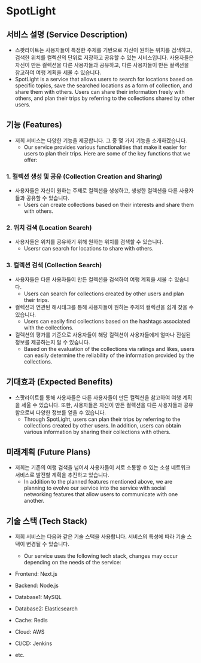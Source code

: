 # SpotLight
## 서비스 설명 (Service Description)
- 스팟라이트는 사용자들이 특정한 주제를 기반으로 자신이 원하는 위치를 검색하고, 검색한 위치를 컬렉션의 단위로 저장하고 공유할 수 있는 서비스입니다. 사용자들은 자신이 만든 컬렉션을 다른 사용자들과 공유하고, 다른 사용자들이 만든 컬렉션을 참고하여 여행 계획을 세울 수 있습니다.
- SpotLight is a service that allows users to search for locations based on specific topics, save the searched locations as a form of collection, and share them with others. Users can share their information freely with others, and plan their trips by referring to the collections shared by other users.

## 기능 (Features)
- 저희 서비스는 다양한 기능을 제공합니다. 그 중 몇 가지 기능을 소개하겠습니다.
  - Our service provides various functionalities that make it easier for users to plan their trips. Here are some of the key functions that we offer:

### 1. 컬렉션 생성 및 공유 (Collection Creation and Sharing)
- 사용자들은 자신이 원하는 주제로 컬렉션을 생성하고, 생성한 컬렉션을 다른 사용자들과 공유할 수 있습니다.
  - Users can create collections based on their interests and share them with others.

### 2. 위치 검색 (Location Search)
- 사용자들은 위치를 공유하기 위해 원하는 위치를 검색할 수 있습니다.
  - Usersr can search for locations to share with others.

### 3. 컬렉션 검색 (Collection Search)
- 사용자들은 다른 사용자들이 만든 컬렉션을 검색하여 여행 계획을 세울 수 있습니다.
  - Users can search for collections created by other users and plan their trips.
- 컬렉션과 연관된 해시태그를 통해 사용자들이 원하는 주제의 컬렉션을 쉽게 찾을 수 있습니다.
  - Users can easily find collections based on the hashtags associated with the collections.
- 컬렉션의 평가를 기준으로 사용자들이 해당 컬렉션이 사용자들에게 얼마나 진실된 정보를 제공하는지 알 수 있습니다.
  - Based on the evaluation of the collections via ratings and likes, users can easily determine the reliability of the information provided by the collections.

## 기대효과 (Expected Benefits)
- 스팟라이트를 통해 사용자들은 다른 사용자들이 만든 컬렉션을 참고하여 여행 계획을 세울 수 있습니다. 또한, 사용자들은 자신이 만든 컬렉션을 다른 사용자들과 공유함으로써 다양한 정보를 얻을 수 있습니다.
  - Through SpotLight, users can plan their trips by referring to the collections created by other users. In addition, users can obtain various information by sharing their collections with others.

## 미래계획 (Future Plans)
- 저희는 기존의 여행 검색을 넘어서 사용자들이 서로 소통할 수 있는 소셜 네트워크 서비스로 발전할 계획을 추진하고 있습니다.
  - In addition to the planned features mentioned above, we are planning to evolve our service into the service with social networking features that allow users to communicate with one another.

## 기술 스택 (Tech Stack)
- 저희 서비스는 다음과 같은 기술 스택을 사용합니다. 서비스의 특성에 따라 기술 스택이 변경될 수 있습니다.
  - Our service uses the following tech stack, changes may occur depending on the needs of the service:

- Frontend: Next.js
- Backend: Node.js
- Database1: MySQL
- Database2: Elasticsearch
- Cache: Redis
- Cloud: AWS
- CI/CD: Jenkins
- etc.